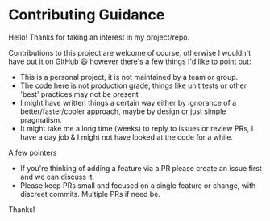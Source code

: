 # Contributing Guidance
Hello! Thanks for taking an interest in my project/repo.

Contributions to this project are welcome of course, otherwise I wouldn't have put it on GitHub 😃 however there's a few things I'd like to point out:

- This is a personal project, it is not maintained by a team or group.
- The code here is not production grade, things like unit tests or other 'best' practices may not be present
- I might have written things a certain way either by ignorance of a better/faster/cooler approach, maybe by design or just simple pragmatism.
- It might take me a long time (weeks) to reply to issues or review PRs, I have a day job & I might not have looked at the code for a while.

A few pointers

- If you're thinking of adding a feature via a PR please create an issue first and we can discuss it.
- Please keep PRs small and focused on a single feature or change, with discreet commits. Multiple PRs if need be.

Thanks!